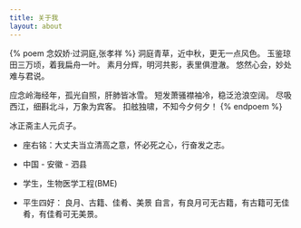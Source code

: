 ```yaml
---
title: 关于我
layout: about
---
```


{% poem 念奴娇·过洞庭,张孝祥 %}
洞庭青草，近中秋，更无一点风色。
玉鉴琼田三万顷，着我扁舟一叶。
素月分辉，明河共影，表里俱澄澈。
悠然心会，妙处难与君说。

应念岭海经年，孤光自照，肝肺皆冰雪。
短发萧骚襟袖冷，稳泛沧浪空阔。
尽吸西江，细斟北斗，万象为宾客。
扣舷独啸，不知今夕何夕！
{% endpoem %}

冰正斋主人元贞子。

+ 座右铭：大丈夫当立清高之意，怀必死之心，行奋发之志。

+ 中国 - 安徽 - 泗县

+ 学生，生物医学工程(BME)

+ 平生四好： 良月、古籍、佳肴、美景
自言，有良月可无古籍，有古籍可无佳肴，有佳肴可无美景。